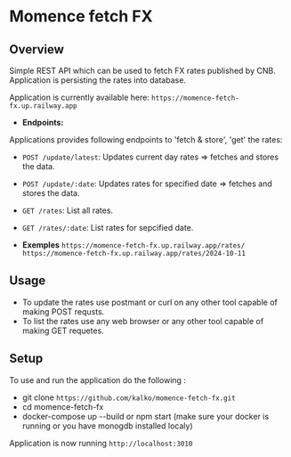 # Momence fetch FX

## Overview

Simple REST API which can be used to fetch FX rates published by CNB.
Application is persisting the rates into database.

Application is currently available here: `https://momence-fetch-fx.up.railway.app`

- **Endpoints:**

Applications provides following endpoints to 'fetch & store', 'get' the rates:

- `POST /update/latest`: Updates current day rates => fetches and stores the data.
- `POST /update/:date`: Updates rates for specified date => fetches and stores the data.
- `GET /rates`: List all rates.
- `GET /rates/:date`: List rates for sepcified date.

- **Exemples**
  `https://momence-fetch-fx.up.railway.app/rates/`
  `https://momence-fetch-fx.up.railway.app/rates/2024-10-11`

## Usage

- To update the rates use postmant or curl on any other tool capable of making POST requsts.
- To list the rates use any web browser or any other tool capable of making GET requetes.

## Setup

To use and run the application do the following :

- git clone `https://github.com/kalko/momence-fetch-fx.git`
- cd momence-fetch-fx
- docker-compose up --build or npm start (make sure your docker is running or you have monogdb installed localy)

Application is now running `http://localhost:3010`

